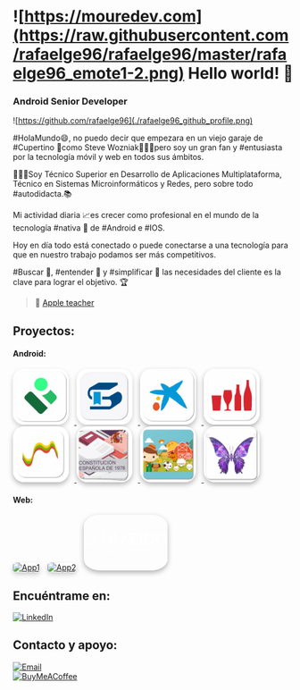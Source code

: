 # ![https://mouredev.com](https://raw.githubusercontent.com/rafaelge96/rafaelge96/master/rafaelge96_emote1-2.png) Hello world! 👋
### Android Senior Developer

![https://github.com/rafaelge96](./rafaelge96_github_profile.png)


#HolaMundo😄, no puedo decir que empezara en un viejo garaje de #Cupertino 🍏como Steve Wozniak🧔🏼‍♂️pero soy un gran fan y #entusiasta por la tecnología móvil y web en todos sus ámbitos.

👨🏼‍💻Soy Técnico Superior en Desarrollo de Aplicaciones Multiplataforma, Técnico en Sistemas Microinformáticos y Redes, pero sobre todo #autodidacta.📚

Mi actividad diaria 📈es crecer como profesional en el mundo de la tecnología #nativa 📲 de #Android e #IOS.

Hoy en día todo está conectado o puede conectarse a una tecnología para que en nuestro trabajo podamos ser más competitivos. 

#Buscar 🔎, #entender 🥸 y #simplificar 🧮 las necesidades del cliente es la clave para lograr el objetivo. 🏆

> 👥 [Apple teacher]([https://mvp.microsoft.com/es-es/PublicProfile/5004970](https://education.apple.com/learning-center/T040412A-es_ES))

## Proyectos:

#### Android:
<p align="left">
  <a href="https://play.google.com/store/apps/details?id=es.lacaixa.mobile.android.newwapicon&hl=es&gl=US" target="_blank">
    <img src="https://raw.githubusercontent.com/rafaelge96/rafaelge96/master/icon/ic_ipasen.png" alt="App1" style="width:100px;height:100px;object-fit:cover;border-radius:20%;box-shadow:0 4px 8px rgba(0,0,0,0.2);margin-right:10px;" />
  </a>
  <a href="https://play.google.com/store/apps/details?id=es.juntadeandalucia.ced.senecadroid&hl=es" target="_blank">
    <img src="https://raw.githubusercontent.com/rafaelge96/rafaelge96/master/icon/ic_iseneca.png" alt="App2" style="width:100px;height:100px;object-fit:cover;border-radius:20%;box-shadow:0 4px 8px rgba(0,0,0,0.2);margin-right:10px;" />
  </a>
  <a href="https://play.google.com/store/apps/details?id=com.example.app3" target="_blank">
    <img src="https://raw.githubusercontent.com/rafaelge96/rafaelge96/master/icon/ic_caixabank.png" alt="App3" style="width:100px;height:100px;object-fit:cover;border-radius:20%;box-shadow:0 4px 10px rgba(0,0,0,0.3);margin-right:10px;" />
  </a>
  <a href="https://play.google.com/store/apps/details?id=com.damm.dammbars&hl=es" target="_blank">
    <img src="https://raw.githubusercontent.com/rafaelge96/rafaelge96/master/icon/ic_dammbar.png" alt="App4" style="width:100px;height:100px;object-fit:cover;border-radius:20%;box-shadow:0 4px 10px rgba(0,0,0,0.3);margin-right:10px;" />
  </a>
  <a href="https://play.google.com/store/apps/details?id=es.asseco.ree&hl=es" target="_blank">
    <img src="https://raw.githubusercontent.com/rafaelge96/rafaelge96/master/icon/ic_redos.png" alt="App5" style="width:100px;height:100px;object-fit:cover;border-radius:20%;box-shadow:0 4px 10px rgba(0,0,0,0.3);margin-right:10px;" />
  </a>
  <a href="#" target="_blank">
    <img src="https://raw.githubusercontent.com/rafaelge96/rafaelge96/master/icon/ic_constitucion.png" alt="App6" style="width:100px;height:100px;object-fit:cover;border-radius:20%;box-shadow:0 4px 10px rgba(0,0,0,0.3);margin-right:10px;" />
  </a>
  <a href="#" target="_blank">
    <img src="https://raw.githubusercontent.com/rafaelge96/rafaelge96/master/icon/ic_buscanimal.png" alt="App7" style="width:100px;height:100px;object-fit:cover;border-radius:20%;box-shadow:0 4px 10px rgba(0,0,0,0.3);margin-right:10px;" />
  </a>
  <a href="#" target="_blank">
    <img src="https://raw.githubusercontent.com/rafaelge96/rafaelge96/master/icon/ic_paint.png" alt="App8" style="width:100px;height:100px;object-fit:cover;border-radius:20%;box-shadow:0 4px 10px rgba(0,0,0,0.3);" />
  </a>
</p>


#### Web:
<p align="left">
  <a href="http://zarko.es" target="_blank" style="display:inline-block;margin-right:10px;"><img src="http://zarko.es/assets/imagenes/web/logo.png" alt="App1" width="150" height="100" style="border-radius:20%;box-shadow:0 4px 8px rgba(0,0,0,0.2);" /></a>
  <a href="https://marinlogistics.com" target="_blank" style="display:inline-block;margin-right:10px;"><img src="https://marinlogistics.com/wp-content/uploads/2016/05/logomarin.png" alt="App2" width="230" height="100" style="border-radius:20%;box-shadow:0 4px 8px rgba(0,0,0,0.2);" /></a>
  <a href="https://www.shiseido.es/es/es/" target="_blank" style="display:inline-block;"><img src="data:image/svg+xml;charset=utf-8,%3Csvg%20xmlns%3D%22http%3A%2F%2Fwww.w3.org%2F2000%2Fsvg%22%20width%3D%22509%22%20height%3D%22135%22%20fill%3D%22none%22%20viewBox%3D%220%200%20509%20135%22%3E%3Cpath%20fill%3D%22%23fff%22%20fill-rule%3D%22evenodd%22%20d%3D%22M343.178%2078.24h11.366V12.59h-11.366zm-46.056-4.666V46.093h29.941v-4.75h-29.941V17.339h33.079v-4.75h-44.445v65.65h44.615v-4.75zm95.252%200h-10.857V17.34h10.857c20.526%200%2025.021%2014.589%2025.021%2028.16.085%2014.674-5.343%2028.075-25.021%2028.075m.509-60.985h-22.647v65.65h22.816c33.249%200%2035.879-26.803%2035.879-32.825%200-7.888-3.817-32.825-36.048-32.825m79.645%2062.512c-22.817%200-25.022-20.357-25.022-29.687%200-8.736%201.951-29.687%2024.937-29.687%2022.816%200%2025.022%2020.357%2025.022%2029.687.084%208.737-1.951%2029.687-24.937%2029.687m0-63.445c-21.799%200-36.473%2014.759-36.473%2033.758%200%2019%2014.674%2033.758%2036.473%2033.758%2021.798%200%2036.472-14.758%2036.472-33.758%200-19-14.759-33.758-36.472-33.758M124.43%205.126S116.966.544%20104.497.798c-15.098.34-27.905%2010.094-34.606%2020.018-4.495%206.7-8.143%2014.08-10.687%2021.798-1.781%204.835-4.75%2011.79-7.04%2016.964-4.92%2010.687-13.232%2019.678-26.379%2019C12.468%2077.73%202.969%2068.23%202.969%2068.23L0%2071.284c7.549%207.294%2017.558%2011.535%2027.99%2011.875%2013.147.509%2028.33-7.464%2035.285-19.085a90.996%2090.996%200%200%200%208.397-18.236c.366-1.177.717-2.317%201.057-3.423%202.502-8.13%204.428-14.387%207.34-19.987%203.223-6.192%2012.13-17.303%2026.379-17.473%205.683-.17%2011.281%201.103%2016.285%203.563zm60.73%2073.113h11.366V12.59H185.16zm-26.972-36.387h-35.539V12.589h-11.366v65.65h11.366V46.432h35.539v31.807h11.366V12.59h-11.366zm87.957-15.013c-3.223%205.343-6.022%2011.026-8.227%2016.964-1.951%205.428-5.513%2015.097-6.871%2018.236-4.325%209.839-7.973%2014.165-16.624%2013.825-5.429-.17-11.196-4.495-11.196-4.495l-1.951%202.884a24.157%2024.157%200%200%200%2015.352%205.513c9.839.17%2016.964-4.835%2021.968-11.875%203.563-5.004%206.871-12.723%209.755-20.441.962-2.538%201.884-5.286%202.811-8.047%201.769-5.271%203.556-10.593%205.671-14.6%203.223-6.107%208.312-9.839%2014.334-9.839%202.714%200%205.428.594%207.888%201.781l1.442-3.223c-3.223-1.442-6.701-2.205-10.263-2.29-11.79.34-19.339%207.719-24.089%2015.607M141.138%20131.25c-2.883%202.375-6.531%203.732-10.263%203.732-8.312%200-14.334-4.58-14.334-12.808%200-7.464%205.428-12.807%2014.08-12.807%203.647-.17%207.21%201.187%209.754%203.816l-1.357%201.442c-2.036-2.12-4.835-3.223-7.803-3.223-6.192%200-10.179%204.072-10.179%2010.772%200%206.701%204.411%2010.857%2010.433%2010.857%201.781%200%203.647-.424%205.259-1.272v-8.058h-4.835v-1.866h9.245zm12.725%203.223h-4.411v-24.597h4.411zm28.669-24.597v19.508l-15.777-19.508h-4.241v24.597h2.036v-20.526l16.709%2020.526h3.308v-24.597zm9.923%201.95v-1.95h19.509v1.95l-14.844%2020.866h15.353v1.951h-21.036v-1.782l15.098-21.035zm36.133.849%205.344%2011.28h-10.433zm-.848-2.799-11.62%2024.597h2.375l3.986-8.651h12.299l3.986%208.651h4.835l-11.705-24.597zm41.562%201.95v-1.95h21.12v1.95h-8.397v22.817h-4.411v-22.817zm48.431%2010.348c0-6.531-3.732-11.111-9.584-11.111-5.853%200-9.585%204.496-9.585%2011.111%200%206.616%203.732%2011.112%209.585%2011.112%205.937%200%209.584-4.581%209.584-11.112m4.665%200c0%208.228-6.446%2012.808-14.165%2012.808-7.718%200-14.164-4.58-14.164-12.808%200-8.227%206.446-12.807%2014.164-12.807%207.719%200%2014.165%204.665%2014.165%2012.807m12.045-1.017%2011.875-11.281v-.085h2.968l-11.281%2010.602%2012.723%2014.08h-6.022l-10.348-12.298v12.298h-4.411v-24.597h4.496zm40.204-11.281-8.313%2011.789-7.973-11.789h-5.513l10.094%2014.079v10.603h4.41v-10.603l10.094-14.079zm20.187%201.187c5.853%200%209.585%204.58%209.585%2011.111%200%206.531-3.732%2011.112-9.585%2011.112-5.852%200-9.584-4.496-9.584-11.112%200-6.615%203.732-11.111%209.584-11.111m0%2023.919c7.719%200%2014.165-4.58%2014.165-12.808%200-8.142-6.446-12.807-14.165-12.807-7.718%200-14.165%204.58-14.165%2012.807%200%208.228%206.447%2012.808%2014.165%2012.808%22%20clip-rule%3D%22evenodd%22%2F%3E%3C%2Fsvg%3E" alt="App3" width="150" height="100" style="border-radius:20%;box-shadow:0 4px 10px rgba(0,0,0,0.3);" /></a>
</p>


## Encuéntrame en:

[![LinkedIn](https://img.shields.io/badge/LinkedIn-Rafael_González_Escobar-0077B5?style=for-the-badge&logo=linkedin&logoColor=white&labelColor=101010)](https://www.linkedin.com/in/rafaelge96)

## Contacto y apoyo:

[![Email](https://img.shields.io/badge/rafaelge96@hotmail.com-email_personal-D14836?style=for-the-badge&logo=gmail&logoColor=white&labelColor=101010)](mailto:rafaelge96@hotmail.com)
</br>
[![BuyMeACoffee](https://img.shields.io/badge/Buy_Me_A_Coffee-apoya_mi_trabajo-FFDD00?style=for-the-badge&logo=buy-me-a-coffee&logoColor=white&labelColor=101010)](https://www.buymeacoffee.com/mouredev)
